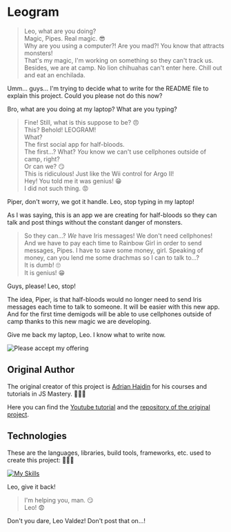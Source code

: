 # Leogram

>Leo, what are you doing?<br />
Magic, Pipes. Real magic. 😎<br />
Why are you using a computer?! Are you mad?! You know that attracts monsters!<br />
That's my magic, I'm working on something so they can't track us. Besides, we are at camp. No lion chihuahas can't enter here. Chill out and eat an enchilada.

Umm... guys... I'm trying to decide what to write for the README file to explain this project. Could you please not do this now?

Bro, what are you doing at my laptop? What are you typing?

>Fine! Still, what is this suppose to be? 😠<br />
This? Behold! LEOGRAM!<br />
What?<br />
The first social app for half-bloods.<br />
The first...? What? *You* know we can't use cellphones outside of camp, right?<br />
Or can we? 😏 <br />
This is ridiculous! Just like the Wii control for Argo II! <br />
Hey! You told me it was genius! 😁 <br />
I did not such thing. 😡

Piper, don't worry, we got it handle. Leo, stop typing in my laptop!

As I was saying, this is an app we are creating for half-bloods so they can talk and post things without the constant danger of monsters.

>So they can...? *We* have Iris messages! We don't need cellphones!<br />
And we have to pay each time to Rainbow Girl in order to send messages, Pipes. I have to save some money, girl. Speaking of money, can you lend me some drachmas so I can to talk to...?<br />
It is dumb! 🙄<br />
It is genius! 😁<br />

Guys, please! Leo, stop!

The idea, Piper, is that half-bloods would no longer need to send Iris messages each time to talk to someone. It will be easier with this new app. And for the first time demigods will be able to use cellphones outside of camp thanks to this new magic we are developing. 

Give me back my laptop, Leo. I know what to write now.

<img alt="Please accept my offering" src="https://media1.tenor.com/m/WiXMGIDfoP4AAAAd/please-accept-my-offering-annabeth-chase.gif">

## Original Author
The original creator of this project is [Adrian Hajdin](https://github.com/adrianhajdin) for his courses and tutorials in JS Mastery. 👨🏻‍🏫

Here you can find the [Youtube tutorial](https://www.youtube.com/watch?v=FkowOdMjvYo) and the [repository of the original project](https://github.com/adrianhajdin/social_media_app). 

## Technologies
These are the languages, libraries, build tools, frameworks, etc. used to create this project: 👨🏻‍💻

[![My Skills](https://skillicons.dev/icons?i=react,vite,tailwind,js,html,css,appwrite)](https://skillicons.dev)

Leo, give it back!

>I'm helping you, man. 😏<br />
Leo! 😨

Don't you dare, Leo Valdez! Don't post that on...!
